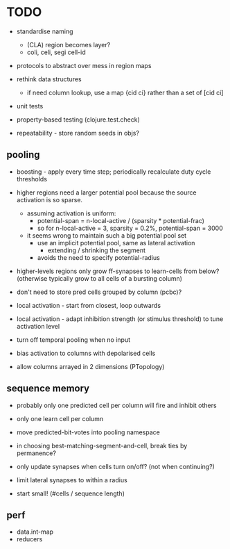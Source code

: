 # TODO


* standardise naming
  * (CLA) region becomes layer?
  * coli, celi, segi   cell-id

* protocols to abstract over mess in region maps

* rethink data structures
  * if need column lookup, use a map {cid ci} rather than a set of [cid ci]

* unit tests
* property-based testing (clojure.test.check)
* repeatability - store random seeds in objs?

## pooling

* boosting - apply every time step; periodically recalculate duty cycle thresholds

* higher regions need a larger potential pool because the source
  activation is so sparse.
  * assuming activation is uniform:
    * potential-span = n-local-active / (sparsity * potential-frac)
    * so for n-local-active = 3, sparsity = 0.2%, potential-span = 3000
  * it seems wrong to maintain such a big potential pool set
    * use an implicit potential pool, same as lateral activation
      * extending / shrinking the segment
    * avoids the need to specify potential-radius

* higher-levels regions only grow ff-synapses to learn-cells from below?
  (otherwise typically grow to all cells of a bursting column)

* don't need to store pred cells grouped by column (pcbc)?

* local activation - start from closest, loop outwards
* local activation - adapt inhibition strength (or stimulus threshold)  to tune activation level

* turn off temporal pooling when no input

* bias activation to columns with depolarised cells

* allow columns arrayed in 2 dimensions (PTopology)

## sequence memory

* probably only one predicted cell per column will fire and inhibit others
* only one learn cell per column

* move predicted-bit-votes into pooling namespace

* in choosing best-matching-segment-and-cell, break ties by permanence?

* only update synapses when cells turn on/off? (not when continuing?)

* limit lateral synapses to within a radius

* start small! (#cells / sequence length)

## perf

* data.int-map
* reducers
